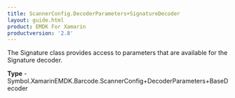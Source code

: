 ```yaml
---
title: ScannerConfig.DecoderParameters+SignatureDecoder
layout: guide.html
product: EMDK For Xamarin 
productversion: '2.8' 
---
```

The Signature class provides access to parameters that are available for the Signature decoder.

**Type** - Symbol.XamarinEMDK.Barcode.ScannerConfig+DecoderParameters+BaseDecoder

